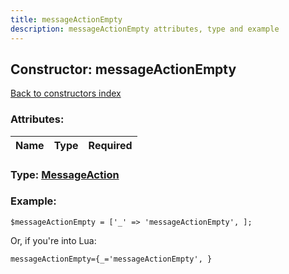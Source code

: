 ```yaml
---
title: messageActionEmpty
description: messageActionEmpty attributes, type and example
---
```

## Constructor: messageActionEmpty  
[Back to constructors index](index.md)



### Attributes:

| Name     |    Type       | Required |
|----------|:-------------:|---------:|



### Type: [MessageAction](../types/MessageAction.md)


### Example:

```
$messageActionEmpty = ['_' => 'messageActionEmpty', ];
```  

Or, if you're into Lua:  


```
messageActionEmpty={_='messageActionEmpty', }

```


